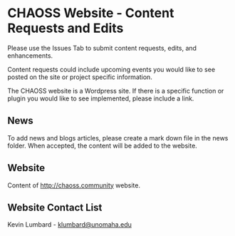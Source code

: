 # CHAOSS Website - Content Requests and Edits
Please use the Issues Tab to submit content requests, edits, and enhancements. 

Content requests could include upcoming events you would like to see posted on the site or project specific information.

The CHAOSS website is a Wordpress site. If there is a specific function or plugin you would like to see implemented, please include a link.

## News
To add news and blogs articles, please create a mark down file in the news folder. When accepted, the content will be added to the website.

## Website
Content of http://chaoss.community website. 

## Website Contact List
Kevin Lumbard - klumbard@unomaha.edu

